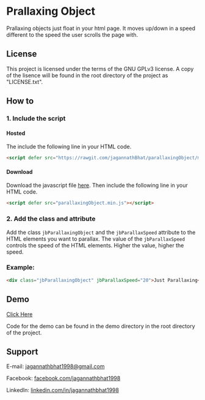 # Prallaxing Object


Prallaxing objects just float in your html page. It moves up/down in a speed different to the speed the user scrolls the page with.


## License


This project is licensed under the terms of the GNU GPLv3 license. A copy of the lisence will be found in the root directory of the project as "LICENSE.txt".


## How to


### 1. Include the script


#### Hosted


The include the following line in your HTML code.


```HTML
<script defer src="https://rawgit.com/jagannathBhat/parallaxingObject/master/parallaxingObject.min.js"></script>
````


#### Download


Download the javascript file [here](https://rawgit.com/jagannathBhat/parallaxingObject/master/parallaxingObject.min.js). Then include the following line in your HTML code.


```HTML
<script defer src="parallaxingObject.min.js"></script>
````


### 2. Add the class and attribute


Add the class `jbParallaxingObject` and the `jbParallaxSpeed` attribute to the HTML elements you want to parallax. The value of the `jbParallaxSpeed` controls the speed of the HTML elements. Higher the value, higher the speed.


### Example:


```HTML
<div class="jbParallaxingObject" jbParallaxSpeed="20">Just Parallaxing</div>
```


## Demo


[Click Here](https://rawgit.com/jagannathBhat/parallaxingObject/master/demo/index.html)


Code for the demo can be found in the demo directory in the root directory of the project.


## Support

E-mail: [jagannathbhat1998@gmail.com](mailto:jagannathbhat1998@gmail.com)

Facebook: [facebook.com/jagannathbhat1998](https://facebook.com/jagannathbhat1998)

LinkedIn: [linkedin.com/in/jagannathbhat1998](https://linkedin.com/in/jagannathbhat1998)
